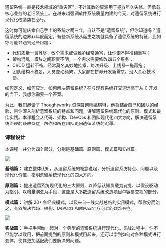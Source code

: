 遗留系统一直是技术领域的“重灾区”，不计其数的资源用于拯救年久失修、但承载核心业务的老旧系统上。在越来越强调软件系统质量内建的今天，对遗留系统进行现代化改造势在必行。

这时你可能庆幸自己手上的系统才两三年，自认不是“遗留系统”，但你知道吗？遗留系统的边界非年限而定。有些新系统从诞生之初就具备了遗留系统的特征，比如你可能会遇到这些问题：

- 代码质量一言难尽，改个需求或做维护经常通宵，让你恨不得推翻重写；
- 架构混乱，模块之间职责不明，一个需求需要修改四五个服务；
- CI/CD 运转不畅，经常莫名其妙地挂掉，每次升级、上线都一拖再拖；
- 团队结构不稳定，人员变动频繁，大家都在拼命开发新需求，没人关心技术债。

如何定义、如何应对、如何解决遗留系统？在与现有系统打交道远高于从 0 开发的当下，我想你需要一个答案。

为此，我们邀请了 Thoughtworks 资深咨询师姚琪琳，他将结合自己和团队的经验，带你深入剖析遗留系统的特点和问题，讲解遗留系统现代化的原则、模式和最佳实践。本课程会从代码、架构、DevOps 和团队现代化四大方向，解决遗留系统治理的疑难杂症，帮你和所在团队走出遗留系统的泥潭。

### 课程设计

本课程一共分为四个部分，分别是基础篇、原则篇、模式篇和实战篇。

![](https://static001.geekbang.org/resource/image/ab/56/ab8fcab6d8314cf3ac99b7ac38730956.jpg)

**基础篇：** 建立整体认知，从遗留系统的概念说起，分析遗留系统特点、问题以及现代化价值，指明遗留系统现代化的四大方向。

**原则篇：** 提出遗留系统现代化的三大原则，以降低认知负载为前提、以假设驱动为指引、以增量演进为手段，这些是大多数遗留系统改造项目中容易忽视的部分。

**模式篇：** 讲解 20+ 各经典模式，以及来自一线实战总结的实用模式，帮你分而治之，有效解决代码、架构、DevOps 和团队四个方向上的疑难杂症。

![](https://static001.geekbang.org/resource/image/21/ef/216d75abcd69352fec044138befd9bef.jpg)

**实战篇：** 手把手带你一起对一个典型的遗留系统进行现代化。实战过程中，你不但能学以致用，把前面提到的原则和模式用起来，还可以学到如何对各种模式进行变体，使其更加适配我们要解决的问题。